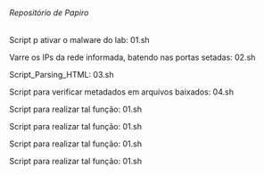 ###### Repositório de Papiro ######
Script p ativar o malware do lab: 01.sh

Varre os IPs da rede informada, batendo nas portas setadas: 02.sh

Script_Parsing_HTML: 03.sh

Script para verificar metadados em arquivos baixados: 04.sh

Script para realizar tal função: 01.sh

Script para realizar tal função: 01.sh

Script para realizar tal função: 01.sh

Script para realizar tal função: 01.sh
